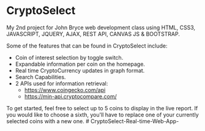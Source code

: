 # CryptoSelect
My 2nd project for John Bryce web development class using HTML, CSS3, JAVASCRIPT, JQUERY, AJAX, REST API, CANVAS JS & BOOTSTRAP. 

Some of the features that can be found in CryptoSelect include:  
- Coin of interest selection by toggle switch. 
- Expandable information per coin on the homepage. 
- Real time CryptoCurrency updates in graph format. 
- Search Capabilities. 
- 2 APIs used for information retrieval: 
  - https://www.coingecko.com/api 
  - https://min-api.cryptocompare.com/ 

To get started, feel free to select up to 5 coins to display in the live report. If you would like to choose a sixth, you'll have to replace one of your currently selected coins with a new one.
#   C r y p t o S e l e c t - R e a l - t i m e - W e b - A p p -  
 